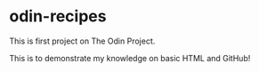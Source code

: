 # odin-recipes

This is first project on The Odin Project.

This is to demonstrate my knowledge on basic HTML and GitHub!
